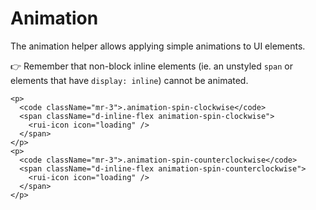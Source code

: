# Animation

The animation helper allows applying simple animations to UI elements.

👉 Remember that non-block inline elements (ie. an unstyled `span` or elements
that have `display: inline`) cannot be animated.

```docoff-react-preview
<p>
  <code className="mr-3">.animation-spin-clockwise</code>
  <span className="d-inline-flex animation-spin-clockwise">
    <rui-icon icon="loading" />
  </span>
</p>
<p>
  <code className="mr-3">.animation-spin-counterclockwise</code>
  <span className="d-inline-flex animation-spin-counterclockwise">
    <rui-icon icon="loading" />
  </span>
</p>
```
